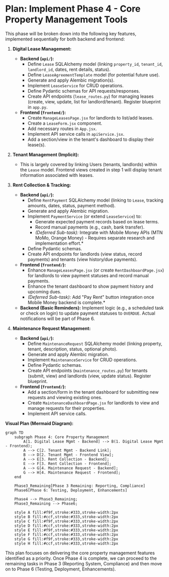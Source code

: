 # Plan: Implement Phase 4 - Core Property Management Tools

This phase will be broken down into the following key features, implemented sequentially for both backend and frontend:

1.  **Digital Lease Management:**
    *   **Backend (`api/`):**
        *   Define `Lease` SQLAlchemy model (linking `property_id`, `tenant_id`, `landlord_id`, dates, rent details, status).
        *   Define `LeaseAgreementTemplate` model (for potential future use).
        *   Generate and apply Alembic migration(s).
        *   Implement `LeaseService` for CRUD operations.
        *   Define Pydantic schemas for API requests/responses.
        *   Create API endpoints (`lease_routes.py`) for managing leases (create, view, update, list for landlord/tenant). Register blueprint in `app.py`.
    *   **Frontend (`frontend/`):**
        *   Create `ManageLeasesPage.jsx` for landlords to list/add leases.
        *   Create a `LeaseForm.jsx` component.
        *   Add necessary routes in `App.jsx`.
        *   Implement API service calls in `apiService.jsx`.
        *   Add a section/view in the tenant's dashboard to display their lease(s).

2.  **Tenant Management (Implicit):**
    *   This is largely covered by linking Users (tenants, landlords) within the `Lease` model. Frontend views created in step 1 will display tenant information associated with leases.

3.  **Rent Collection & Tracking:**
    *   **Backend (`api/`):**
        *   Define `RentPayment` SQLAlchemy model (linking to `Lease`, tracking amounts, dates, status, payment method).
        *   Generate and apply Alembic migration.
        *   Implement `PaymentService` (or extend `LeaseService`) to:
            *   Generate expected payment records based on lease terms.
            *   Record manual payments (e.g., cash, bank transfer).
            *   *(Deferred Sub-task):* Integrate with Mobile Money APIs (MTN MoMo, Orange Money) - Requires separate research and implementation effort.*
        *   Define Pydantic schemas.
        *   Create API endpoints for landlords (view status, record payments) and tenants (view history/due payments).
    *   **Frontend (`frontend/`):**
        *   Enhance `ManageLeasesPage.jsx` (or create `RentDashboardPage.jsx`) for landlords to view payment statuses and record manual payments.
        *   Enhance the tenant dashboard to show payment history and upcoming dues.
        *   *(Deferred Sub-task):* Add "Pay Rent" button integration once Mobile Money backend is complete.*
    *   **Backend (Basic Reminders):** Implement logic (e.g., a scheduled task or check on login) to update payment statuses to `OVERDUE`. Actual notifications will be part of Phase 6.

4.  **Maintenance Request Management:**
    *   **Backend (`api/`):**
        *   Define `MaintenanceRequest` SQLAlchemy model (linking property, tenant, description, status, optional photo).
        *   Generate and apply Alembic migration.
        *   Implement `MaintenanceService` for CRUD operations.
        *   Define Pydantic schemas.
        *   Create API endpoints (`maintenance_routes.py`) for tenants (submit, view) and landlords (view, update status). Register blueprint.
    *   **Frontend (`frontend/`):**
        *   Add a section/form in the tenant dashboard for submitting new requests and viewing existing ones.
        *   Create `MaintenanceDashboardPage.jsx` for landlords to view and manage requests for their properties.
        *   Implement API service calls.

**Visual Plan (Mermaid Diagram):**

```mermaid
graph TD
    subgraph Phase 4: Core Property Management
        A[1. Digital Lease Mgmt - Backend] --> B(1. Digital Lease Mgmt - Frontend);
        A --> C[2. Tenant Mgmt - Backend Link];
        B --> D[2. Tenant Mgmt - Frontend View];
        A --> E[3. Rent Collection - Backend];
        E --> F[3. Rent Collection - Frontend];
        A --> G[4. Maintenance Request - Backend];
        G --> H[4. Maintenance Request - Frontend];
    end

    Phase3_Remaining[Phase 3 Remaining: Reporting, Compliance]
    Phase6[Phase 6: Testing, Deployment, Enhancements]

    Phase4 --> Phase3_Remaining;
    Phase3_Remaining --> Phase6;

    style A fill:#f9f,stroke:#333,stroke-width:2px
    style B fill:#ccf,stroke:#333,stroke-width:2px
    style C fill:#f9f,stroke:#333,stroke-width:2px
    style D fill:#ccf,stroke:#333,stroke-width:2px
    style E fill:#f9f,stroke:#333,stroke-width:2px
    style F fill:#ccf,stroke:#333,stroke-width:2px
    style G fill:#f9f,stroke:#333,stroke-width:2px
    style H fill:#ccf,stroke:#333,stroke-width:2px
```

This plan focuses on delivering the core property management features identified as a priority. Once Phase 4 is complete, we can proceed to the remaining tasks in Phase 3 (Reporting System, Compliance) and then move on to Phase 6 (Testing, Deployment, Enhancements).
